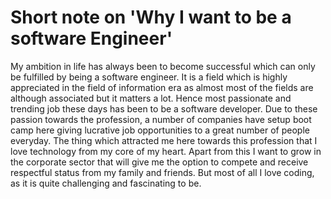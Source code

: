 # Short note on 'Why I want to be a software Engineer'

My ambition in life has always been to become successful which can only be fulfilled by being a software engineer. It is a field which is highly appreciated in the field of information era as almost most of the fields are although associated but it matters a lot. Hence most passionate and trending job these days has been to be a software developer. Due to these passion towards the profession, a number of companies have setup boot camp here giving lucrative job opportunities to a great number of people everyday. The thing which attracted me here towards this profession that I love technology from my core of my heart. Apart from this I want to grow in the corporate sector that will give me the option to compete and receive respectful status from my family and friends. But most of all I love coding, as it is quite challenging and fascinating to be. 
